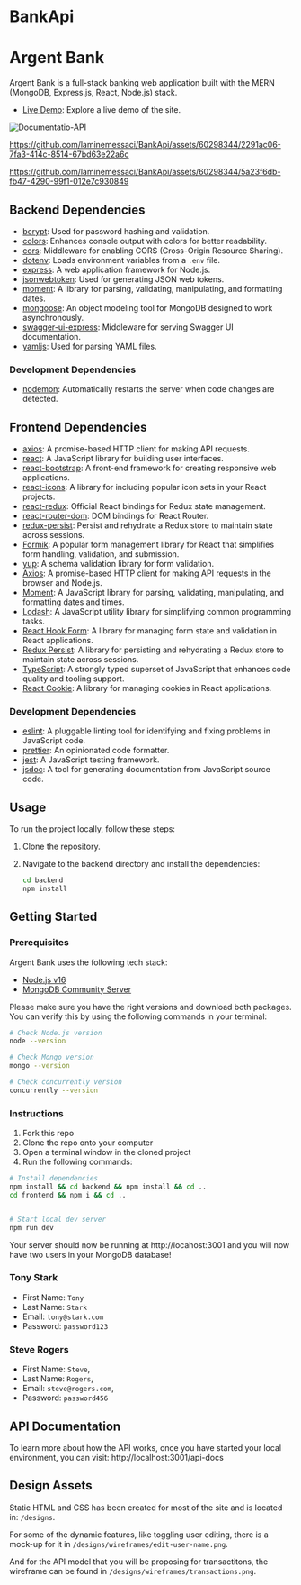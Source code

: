 # BankApi

# Argent Bank

Argent Bank is a full-stack banking web application built with the MERN (MongoDB, Express.js, React, Node.js) stack.

- [Live Demo](https://bank-7t70.onrender.com/): Explore a live demo of the site.

![Documentatio-API](https://github.com/laminemessaci/BankApi/assets/60298344/226212bd-281d-45f4-80a4-854333d22618)


https://github.com/laminemessaci/BankApi/assets/60298344/2291ac06-7fa3-414c-8514-67bd63e22a6c



https://github.com/laminemessaci/BankApi/assets/60298344/5a23f6db-fb47-4290-99f1-012e7c930849


## Backend Dependencies

- [bcrypt](https://www.npmjs.com/package/bcrypt): Used for password hashing and validation.
- [colors](https://www.npmjs.com/package/colors): Enhances console output with colors for better readability.
- [cors](https://www.npmjs.com/package/cors): Middleware for enabling CORS (Cross-Origin Resource Sharing).
- [dotenv](https://www.npmjs.com/package/dotenv): Loads environment variables from a `.env` file.
- [express](https://expressjs.com/): A web application framework for Node.js.
- [jsonwebtoken](https://www.npmjs.com/package/jsonwebtoken): Used for generating JSON web tokens.
- [moment](https://www.npmjs.com/package/moment): A library for parsing, validating, manipulating, and formatting dates.
- [mongoose](https://mongoosejs.com/): An object modeling tool for MongoDB designed to work asynchronously.
- [swagger-ui-express](https://www.npmjs.com/package/swagger-ui-express): Middleware for serving Swagger UI documentation.
- [yamljs](https://www.npmjs.com/package/yamljs): Used for parsing YAML files.

### Development Dependencies

- [nodemon](https://www.npmjs.com/package/nodemon): Automatically restarts the server when code changes are detected.

## Frontend Dependencies

- [axios](https://www.npmjs.com/package/axios): A promise-based HTTP client for making API requests.
- [react](https://reactjs.org/): A JavaScript library for building user interfaces.
- [react-bootstrap](https://react-bootstrap.github.io/): A front-end framework for creating responsive web applications.
- [react-icons](https://www.npmjs.com/package/react-icons): A library for including popular icon sets in your React projects.
- [react-redux](https://react-redux.js.org/): Official React bindings for Redux state management.
- [react-router-dom](https://reactrouter.com/web/guides/quick-start): DOM bindings for React Router.
- [redux-persist](https://www.npmjs.com/package/redux-persist): Persist and rehydrate a Redux store to maintain state across sessions.
- [Formik](https://formik.org/): A popular form management library for React that simplifies form handling, validation, and submission.
- [yup](https://www.npmjs.com/package/yup): A schema validation library for form validation.
- [Axios](https://axios-http.com/): A promise-based HTTP client for making API requests in the browser and Node.js.
- [Moment](https://momentjs.com/): A JavaScript library for parsing, validating, manipulating, and formatting dates and times.
- [Lodash](https://lodash.com/): A JavaScript utility library for simplifying common programming tasks.
- [React Hook Form](https://react-hook-form.com/): A library for managing form state and validation in React applications.
- [Redux Persist](https://github.com/rt2zz/redux-persist): A library for persisting and rehydrating a Redux store to maintain state across sessions.
- [TypeScript](https://www.typescriptlang.org/): A strongly typed superset of JavaScript that enhances code quality and tooling support.
- [React Cookie](https://github.com/reactivestack/cookies): A library for managing cookies in React applications.


### Development Dependencies

- [eslint](https://www.npmjs.com/package/eslint): A pluggable linting tool for identifying and fixing problems in JavaScript code.
- [prettier](https://www.npmjs.com/package/prettier): An opinionated code formatter.
- [jest](https://jestjs.io/): A JavaScript testing framework.
- [jsdoc](https://www.npmjs.com/package/jsdoc): A tool for generating documentation from JavaScript source code.

## Usage

To run the project locally, follow these steps:

1. Clone the repository.
2. Navigate to the backend directory and install the dependencies:

   ```bash
   cd backend
   npm install

## Getting Started

### Prerequisites

Argent Bank uses the following tech stack:

- [Node.js v16](https://nodejs.org/en/)
- [MongoDB Community Server](https://www.mongodb.com/try/download/community)

Please make sure you have the right versions and download both packages. You can verify this by using the following commands in your terminal:

```bash
# Check Node.js version
node --version

# Check Mongo version
mongo --version

# Check concurrently version 
concurrently --version

```

### Instructions

1. Fork this repo
1. Clone the repo onto your computer
1. Open a terminal window in the cloned project
1. Run the following commands:

```bash
# Install dependencies
npm install && cd backend && npm install && cd ..
cd frontend && npm i && cd ..


# Start local dev server
npm run dev

```

Your server should now be running at http://locahost:3001 and you will now have two users in your MongoDB database!


### Tony Stark

- First Name: `Tony`
- Last Name: `Stark`
- Email: `tony@stark.com`
- Password: `password123`

### Steve Rogers

- First Name: `Steve`,
- Last Name: `Rogers`,
- Email: `steve@rogers.com`,
- Password: `password456`

## API Documentation

To learn more about how the API works, once you have started your local environment, you can visit: http://localhost:3001/api-docs

## Design Assets

Static HTML and CSS has been created for most of the site and is located in: `/designs`.

For some of the dynamic features, like toggling user editing, there is a mock-up for it in `/designs/wireframes/edit-user-name.png`.

And for the API model that you will be proposing for transactitons, the wireframe can be found in `/designs/wireframes/transactions.png`.
